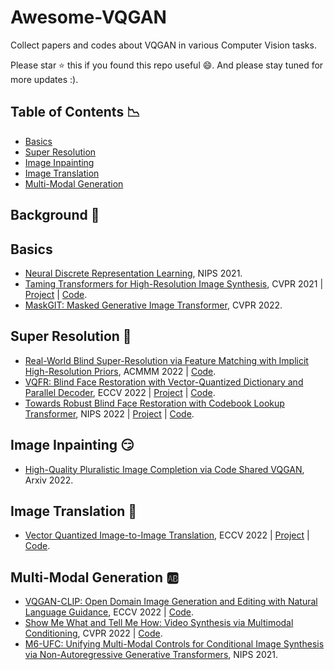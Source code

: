 # Awesome-VQGAN
Collect papers and codes about VQGAN in various Computer Vision tasks.

Please star :star: this if you found this repo useful :smile:. And please stay tuned for more updates :).

## Table of Contents :chart_with_downwards_trend:
- [Basics](#basics)
- [Super Resolution](#super-resolution)
- [Image Inpainting](#image-inpainting)
- [Image Translation](#image-translation)
- [Multi-Modal Generation](#multi-modal-generation)

## Background :book:

## Basics
- [Neural Discrete Representation Learning](https://proceedings.neurips.cc/paper/2017/hash/7a98af17e63a0ac09ce2e96d03992fbc-Abstract.html), NIPS 2021.
- [Taming Transformers for High-Resolution Image Synthesis](http://arxiv.org/abs/2012.09841), CVPR 2021 | [Project](https://compvis.github.io/taming-transformers/) | [Code](https://github.com/CompVis/taming-transformers).
- [MaskGIT: Masked Generative Image Transformer](https://arxiv.org/abs/2202.04200v1), CVPR 2022.


## Super Resolution :clown_face:
- [Real-World Blind Super-Resolution via Feature Matching with Implicit High-Resolution Priors](http://arxiv.org/abs/2202.13142), ACMMM 2022 | [Code](https://github.com/chaofengc/FeMaSR).
- [VQFR: Blind Face Restoration with Vector-Quantized Dictionary and Parallel Decoder](http://arxiv.org/abs/2205.06803), ECCV 2022 | [Project](https://ycgu.site/projects/vqfr) | [Code](https://github.com/TencentARC/VQFR).
- [Towards Robust Blind Face Restoration with Codebook Lookup Transformer](http://arxiv.org/abs/2206.11253), NIPS 2022 | [Project](https://shangchenzhou.com/projects/CodeFormer) | [Code](https://github.com/sczhou/CodeFormer).

## Image Inpainting :smirk:
- [High-Quality Pluralistic Image Completion via Code Shared VQGAN](http://arxiv.org/abs/2204.01931), Arxiv 2022.

## Image Translation :twisted_rightwards_arrows:
- [Vector Quantized Image-to-Image Translation](http://arxiv.org/abs/2207.13286), ECCV 2022 | [Project](https://cyj407.github.io/VQ-I2I/) | [Code](https://github.com/cyj407/VQ-I2I).
## Multi-Modal Generation :ab:
- [VQGAN-CLIP: Open Domain Image Generation and Editing with Natural Language Guidance](http://arxiv.org/abs/2204.08583), ECCV 2022 | [Code](https://github.com/EleutherAI/vqgan-clip).
- [Show Me What and Tell Me How: Video Synthesis via Multimodal Conditioning](http://arxiv.org/abs/2203.02573), CVPR 2022 | [Code](https://github.com/snap-research/MMVID).
- [M6-UFC: Unifying Multi-Modal Controls for Conditional Image Synthesis via Non-Autoregressive Generative Transformers](https://arxiv.org/abs/2105.14211v4), NIPS 2021.